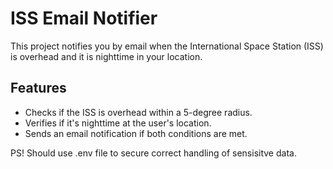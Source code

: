 # ISS Email Notifier

This project notifies you by email when the International Space Station (ISS) is overhead and it is nighttime in your location.

## Features
- Checks if the ISS is overhead within a 5-degree radius.
- Verifies if it's nighttime at the user's location.
- Sends an email notification if both conditions are met.


PS! Should use .env file to secure correct handling of sensisitve data.

